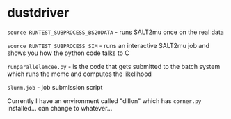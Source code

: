 # dustdriver

`source RUNTEST_SUBPROCESS_BS20DATA` - runs SALT2mu once on the real data

`source RUNTEST_SUBPROCESS_SIM` - runs an interactive SALT2mu job and shows you how the python code talks to C

`runparallelemcee.py` - is the code that gets submitted to the batch system which runs the mcmc and computes the likelihood

`slurm.job` - job submission script

Currently I have an environment called "dillon" which has `corner.py` installed... can change to whatever...

